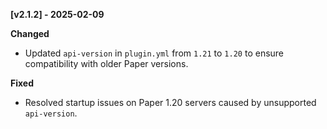 **[v2.1.2] - 2025-02-09**  

**Changed**  
- Updated `api-version` in `plugin.yml` from `1.21` to `1.20` to ensure compatibility with older Paper versions.  

**Fixed**  
- Resolved startup issues on Paper 1.20 servers caused by unsupported `api-version`.
